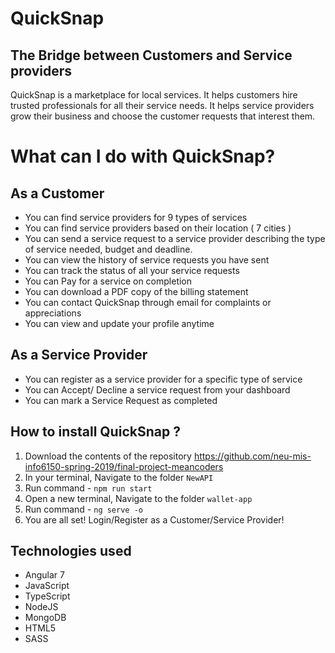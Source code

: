 # QuickSnap 
## The Bridge between Customers and Service providers

QuickSnap is a marketplace for local services. It helps customers hire trusted professionals for all their service needs. It helps service providers grow their business and choose the customer requests that interest them.

# What can I do with QuickSnap?

## As a Customer
- You can find service providers for 9 types of services
- You can find service providers based on their location ( 7 cities )
- You can send a service request to a service provider describing the type of service needed, budget and deadline.
- You can view the history of service requests you have sent
- You can track the status of all your service requests
- You can Pay for a service on completion
- You can download a PDF copy of the billing statement
- You can contact QuickSnap through email for complaints or appreciations
- You can view and update your profile anytime

## As a Service Provider
- You can register as a service provider for a specific type of service
- You can Accept/ Decline a service request from your dashboard
- You can mark a Service Request as completed

## How to install QuickSnap ?
1. Download the contents of the repository https://github.com/neu-mis-info6150-spring-2019/final-project-meancoders
2. In your terminal, Navigate to the folder `NewAPI`
3. Run command - `npm run start`
4. Open a new terminal, Navigate to the folder `wallet-app`
5. Run command - `ng serve -o`
6. You are all set! Login/Register as a Customer/Service Provider!

## Technologies used 
- Angular 7
- JavaScript
- TypeScript
- NodeJS
- MongoDB
- HTML5
- SASS


